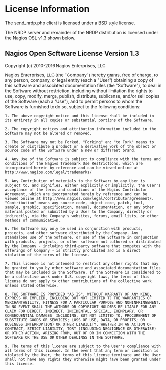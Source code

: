 License Information
===================

The send_nrdp.php client is licensed under a BSD style license.

The NRDP server and remainder of the NRDP distribution is licensed under the Nagios OSL v1.3 shown below.

Nagios Open Software License Version 1.3
----------------------------------------

Copyright (c) 2010-2016 Nagios Enterprises, LLC

Nagios Enterprises, LLC (the "Company") hereby grants, free of charge, to any person, company, or legal entity (each a "User") obtaining a copy of this software and associated documentation files (the "Software"), to deal in the Software without restriction, including without limitation the rights to use, copy, modify, merge, publish, distribute, sublicense, and/or sell copies of the Software (each a "Use"), and to permit persons to whom the Software is furnished to do so, subject to the following conditions:

	1. The above copyright notice and this license shall be included in its entirety in all copies or substantial portions of the Software.

	2. The copyright notices and attribution information included in the Software may not be altered or removed.

	3. The Software may not be Forked. "Forking" and "to Fork" means to create or distribute a product or a derivative work of the object or source code of the Software under a new or different brand. 

	4. Any Use of the Software is subject to compliance with the terms and conditions of the Nagios Trademark Use Restrictions, which are incorporated herein by reference and can be viewed online at http://www.nagios.com/legal/trademarks/

	5. Any Contribution of materials to the Software by any User is subject to, and signifies, either explicitly or implicitly, the User's acceptance of the terms and conditions of the Nagios Contributor Agreement, which are incorporated herein by reference and can be viewed online at http://www.nagios.com/legal/contributoragreement/. "Contribution" means any source code, object code, patch, tool, sample, graphic, specification, manual, documentation, or any other material posted or submitted by a User to the Company, directly or indirectly, via the Company's websites, forums, email lists, or other methods of communication.

	6. The Software may only be used in conjunction with products, projects, and other software distributed by the Company. Any standalone use of the Software, or use of the Software in conjunction with products, projects, or other software not authored or distributed by the Company - including third-party software that competes with the offerings of Company - is strictly prohibited and is a direct violation of the terms of the license.

	7. This license is not intended to restrict any other rights that may be granted to you by other software and associated documentation files that may be included in the Software. If the Software is considered to be a collective work under U.S. copyright laws, the terms of this license do not apply to other contributions of the collective work unless stated otherwise.

	8. THE SOFTWARE IS PROVIDED "AS IS", WITHOUT WARRANTY OF ANY KIND, EXPRESS OR IMPLIED, INCLUDING BUT NOT LIMITED TO THE WARRANTIES OF MERCHANTABILITY, FITNESS FOR A PARTICULAR PURPOSE AND NONINFRINGEMENT. IN NO EVENT SHALL THE AUTHORS OR COPYRIGHT HOLDERS BE LIABLE FOR ANY CLAIM FOR DIRECT, INDIRECT, INCIDENTAL, SPECIAL, EXEMPLARY, OR CONSEQUENTIAL DAMAGES (INCLUDING, BUT NOT LIMITED TO, PROCUREMENT OF SUBSTITUTE GOODS OR SERVICES; LOSS OF USE, DATA, OR PROFITS; OR BUSINESS INTERRUPTION) OR OTHER LIABILITY, WHETHER IN AN ACTION OF CONTRACT, STRICT LIABILITY, TORT (INCLUDING NEGLIGENCE OR OTHERWISE) OR OTHER ACTION, ARISING FROM, OUT OF OR IN CONNECTION WITH THE SOFTWARE OR THE USE OR OTHER DEALINGS IN THE SOFTWARE.

	9. The terms of this license are subject to the User's compliance with all terms of this license. In the event that any term or condition is violated by the User, the terms of this license terminate and the User shall not have any rights they otherwise might have been granted under this license.